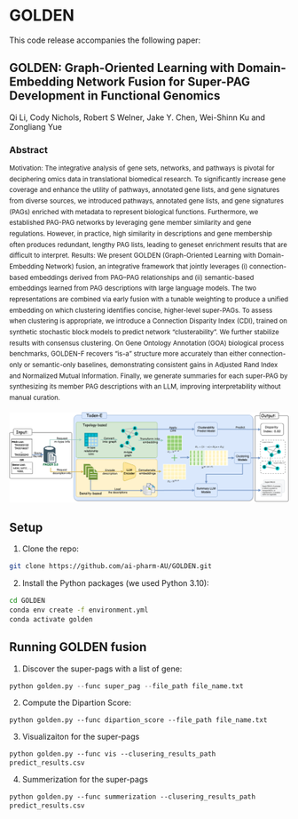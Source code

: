 # GOLDEN
This code release accompanies the following paper:


## GOLDEN: Graph-Oriented Learning with Domain-Embedding Network Fusion for Super-PAG Development in Functional Genomics

Qi Li, Cody Nichols, Robert S Welner, Jake Y. Chen, Wei-Shinn Ku and Zongliang Yue

### Abstract
<sup>Motivation: The integrative analysis of gene sets, networks, and pathways is pivotal for deciphering omics data in translational biomedical research. To significantly increase gene coverage and enhance the utility of pathways, annotated gene lists, and gene signatures from diverse sources, we introduced pathways, annotated gene lists, and gene signatures (PAGs) enriched with metadata to represent biological functions. Furthermore, we established PAG-PAG networks by leveraging gene member similarity and gene regulations. However, in practice, high similarity in descriptions and gene membership often produces redundant, lengthy PAG lists, leading to geneset enrichment results that are difficult to interpret.
Results: We present GOLDEN (Graph-Oriented Learning with Domain-Embedding Network) fusion, an integrative framework that jointly leverages (i) connection-based embeddings derived from PAG–PAG relationships and (ii) semantic-based embeddings learned from PAG descriptions with large language models. The two representations are combined via early fusion with a tunable weighting to produce a unified embedding on which clustering identifies concise, higher-level super-PAGs. To assess when clustering is appropriate, we introduce a Connection Disparity Index (CDI), trained on synthetic stochastic block models to predict network “clusterability”. We further stabilize results with consensus clustering. On Gene Ontology Annotation (GOA) biological process benchmarks, GOLDEN-F recovers “is-a” structure more accurately than either connection-only or semantic-only baselines, demonstrating consistent gains in Adjusted Rand Index and Normalized Mutual Information. Finally, we generate summaries for each super-PAG by synthesizing its member PAG descriptions with an LLM, improving interpretability without manual curation. </sup>

![framework](figures/super-pag_framework.png)

## Setup

1) Clone the repo:  

```bash
git clone https://github.com/ai-pharm-AU/GOLDEN.git
```

2) Install the Python packages (we used Python 3.10): 

```bash
cd GOLDEN
conda env create -f environment.yml
conda activate golden
```

## Running GOLDEN fusion

1) Discover the super-pags with a list of gene:

```python
python golden.py --func super_pag --file_path file_name.txt
```

2) Compute the Dipartion Score: 

```
python golden.py --func dipartion_score --file_path file_name.txt

```

3) Visualizaiton for the super-pags

```
python golden.py --func vis --clusering_results_path predict_results.csv

```

4) Summerization for the super-pags

```
python golden.py --func summerization --clusering_results_path predict_results.csv

```
